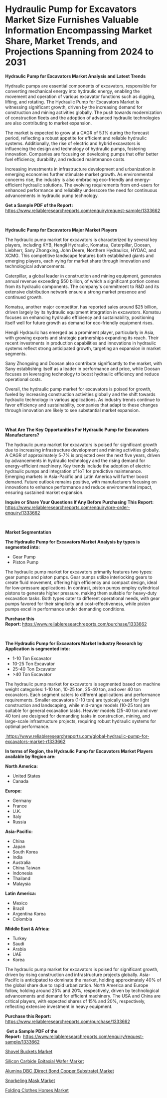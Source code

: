 <p><h1>Hydraulic Pump for Excavators Market Size Furnishes Valuable Information Encompassing Market Share, Market Trends, and Projections Spanning from 2024 to 2031</h1></p><p><strong>Hydraulic Pump for Excavators Market Analysis and Latest Trends</strong></p>
<p><p>Hydraulic pumps are essential components of excavators, responsible for converting mechanical energy into hydraulic energy, enabling the movement and operation of various excavator functions such as digging, lifting, and rotating. The Hydraulic Pump for Excavators Market is witnessing significant growth, driven by the increasing demand for construction and mining activities globally. The push towards modernization of construction fleets and the adoption of advanced hydraulic technologies are also contributing to market expansion.</p><p>The market is expected to grow at a CAGR of 5.1% during the forecast period, reflecting a robust appetite for efficient and reliable hydraulic systems. Additionally, the rise of electric and hybrid excavators is influencing the design and technology of hydraulic pumps, fostering innovation. Companies are focusing on developing pumps that offer better fuel efficiency, durability, and reduced maintenance costs. </p><p>Increasing investments in infrastructure development and urbanization in emerging economies further stimulate market growth. As environmental concerns rise, the industry is also embracing eco-friendly and energy-efficient hydraulic solutions. The evolving requirements from end-users for enhanced performance and reliability underscore the need for continuous advancements in hydraulic pump technology.</p></p>
<p><strong>Get a Sample PDF of the Report:&nbsp;</strong> <a href="https://www.reliableresearchreports.com/enquiry/request-sample/1333662?utm_campaign=34&utm_medium=2&utm_source=Github&utm_content=ia&utm_term=01102024&utm_id=hydraulic-pump-for-excavators">https://www.reliableresearchreports.com/enquiry/request-sample/1333662</a></p>
<p>&nbsp;</p>
<p><strong>Hydraulic Pump for Excavators Major Market Players</strong></p>
<p><p>The hydraulic pump market for excavators is characterized by several key players, including KYB, Hengli Hydraulic, Komatsu, Caterpillar, Doosan, Liebherr, Sany Zhongxing, John Deere, Northern Hydraulics, HYDAC, and XCMG. This competitive landscape features both established giants and emerging players, each vying for market share through innovation and technological advancements.</p><p>Caterpillar, a global leader in construction and mining equipment, generates annual revenue exceeding $50 billion, of which a significant portion comes from its hydraulic components. The company's commitment to R&D and its extensive distribution network ensure a strong market presence and continued growth.</p><p>Komatsu, another major competitor, has reported sales around $25 billion, driven largely by its hydraulic equipment integration in excavators. Komatsu focuses on enhancing hydraulic efficiency and sustainability, positioning itself well for future growth as demand for eco-friendly equipment rises.</p><p>Hengli Hydraulic has emerged as a prominent player, particularly in Asia, with growing exports and strategic partnerships expanding its reach. Their recent investments in production capabilities and innovations in hydraulic systems reflect strong anticipated growth, targeting an expansion in market segments.</p><p>Sany Zhongxing and Doosan also contribute significantly to the market, with Sany establishing itself as a leader in performance and price, while Doosan focuses on leveraging technology to boost hydraulic efficiency and reduce operational costs.</p><p>Overall, the hydraulic pump market for excavators is poised for growth, fueled by increasing construction activities globally and the shift towards hydraulic technology in various applications. As industry trends continue to favor efficiency and sustainability, companies that adapt to these changes through innovation are likely to see substantial market expansion.</p></p>
<p>&nbsp;</p>
<p><strong>What Are The Key Opportunities For Hydraulic Pump for Excavators Manufacturers?</strong></p>
<p><p>The hydraulic pump market for excavators is poised for significant growth due to increasing infrastructure development and mining activities globally. A CAGR of approximately 5-7% is projected over the next five years, driven by advancements in hydraulic technology and the rising demand for energy-efficient machinery. Key trends include the adoption of electric hydraulic pumps and integration of IoT for predictive maintenance. Emerging markets in Asia-Pacific and Latin America will further boost demand. Future outlook remains positive, with manufacturers focusing on innovations to enhance performance and reduce environmental impact, ensuring sustained market expansion.</p></p>
<p><strong>Inquire or Share Your Questions If Any Before Purchasing This Report:</strong> <a href="https://www.reliableresearchreports.com/enquiry/pre-order-enquiry/1333662?utm_campaign=34&utm_medium=2&utm_source=Github&utm_content=ia&utm_term=01102024&utm_id=hydraulic-pump-for-excavators">https://www.reliableresearchreports.com/enquiry/pre-order-enquiry/1333662</a></p>
<p>&nbsp;</p>
<p><strong>Market Segmentation</strong></p>
<p><strong>The Hydraulic Pump for Excavators Market Analysis by types is segmented into:</strong></p>
<p><ul><li>Gear Pump</li><li>Piston Pump</li></ul></p>
<p><p>The hydraulic pump market for excavators primarily features two types: gear pumps and piston pumps. Gear pumps utilize interlocking gears to create fluid movement, offering high efficiency and compact design, ideal for low-pressure applications. In contrast, piston pumps employ cylindrical pistons to generate higher pressure, making them suitable for heavy-duty excavation tasks. Both types cater to different operational needs, with gear pumps favored for their simplicity and cost-effectiveness, while piston pumps excel in performance under demanding conditions.</p></p>
<p><strong>Purchase this Report:&nbsp;</strong><a href="https://www.reliableresearchreports.com/purchase/1333662?utm_campaign=34&utm_medium=2&utm_source=Github&utm_content=ia&utm_term=01102024&utm_id=hydraulic-pump-for-excavators">https://www.reliableresearchreports.com/purchase/1333662</a></p>
<p>&nbsp;</p>
<p><strong>The Hydraulic Pump for Excavators Market Industry Research by Application is segmented into:</strong></p>
<p><ul><li>1-10 Ton Excavator</li><li>10-25 Ton Excavator</li><li>25-40 Ton Excavator</li><li>>40 Ton Excavator</li></ul></p>
<p><p>The hydraulic pump market for excavators is segmented based on machine weight categories: 1-10 ton, 10-25 ton, 25-40 ton, and over 40 ton excavators. Each segment caters to different applications and performance requirements. Smaller excavators (1-10 ton) are typically used for light construction and landscaping, while mid-range models (10-25 ton) are suitable for general excavation tasks. Heavier models (25-40 ton and over 40 ton) are designed for demanding tasks in construction, mining, and large-scale infrastructure projects, requiring robust hydraulic systems for optimal performance.</p></p>
<p><a href="https://www.reliableresearchreports.com/global-hydraulic-pump-for-excavators-market-r1333662?utm_campaign=34&utm_medium=2&utm_source=Github&utm_content=ia&utm_term=01102024&utm_id=hydraulic-pump-for-excavators">&nbsp;https://www.reliableresearchreports.com/global-hydraulic-pump-for-excavators-market-r1333662</a></p>
<p><strong>In terms of Region, the Hydraulic Pump for Excavators Market Players available by Region are:</strong></p>
<p>
    <p> <strong> North America: </strong>
        <ul>
            <li>United States</li>
            <li>Canada</li>
        </ul>
        </p> 
    <p> <strong> Europe: </strong>
        <ul>
            <li>Germany</li>
            <li>France</li>
            <li>U.K.</li>
            <li>Italy</li>
            <li>Russia</li>
        </ul>
        </p> 
    <p> <strong> Asia-Pacific: </strong>
        <ul>
            <li>China</li>
            <li>Japan</li>
            <li>South Korea</li>
            <li>India</li>
            <li>Australia</li>
            <li>China Taiwan</li>
            <li>Indonesia</li>
            <li>Thailand</li>
            <li>Malaysia</li>
        </ul>
        </p> 
    <p> <strong> Latin America: </strong>
        <ul>
            <li>Mexico</li>
            <li>Brazil</li>
            <li>Argentina Korea</li>
            <li>Colombia</li>
        </ul>
        </p> 
    <p> <strong> Middle East & Africa: </strong>
        <ul>
            <li>Turkey</li>
            <li>Saudi</li>
            <li>Arabia</li>
            <li>UAE</li>
            <li>Korea</li>
        </ul>
    </p>
    </p>
<p><p>The hydraulic pump market for excavators is poised for significant growth, driven by rising construction and infrastructure projects globally. Asia-Pacific is anticipated to dominate the market, holding approximately 40% of the global share due to rapid urbanization. North America and Europe follow, holding around 25% and 20%, respectively, driven by technological advancements and demand for efficient machinery. The USA and China are critical players, with expected shares of 15% and 20%, respectively, reflecting extensive investment in heavy equipment.</p></p>
<p><strong>Purchase this Report: </strong><a href="https://www.reliableresearchreports.com/purchase/1333662?utm_campaign=34&utm_medium=2&utm_source=Github&utm_content=ia&utm_term=01102024&utm_id=hydraulic-pump-for-excavators">https://www.reliableresearchreports.com/purchase/1333662</a></p>
<p>&nbsp;<strong>Get a Sample PDF of the Report:&nbsp;&nbsp;</strong><a href="https://www.reliableresearchreports.com/enquiry/request-sample/1333662?utm_campaign=34&utm_medium=2&utm_source=Github&utm_content=ia&utm_term=01102024&utm_id=hydraulic-pump-for-excavators">https://www.reliableresearchreports.com/enquiry/request-sample/1333662</a></p>
<p><strong></strong></p>
<p><p><a href="https://www.linkedin.com/pulse/comprehensive-report-shovel-buckets-market-type-application-hikde?utm_campaign=34&utm_medium=2&utm_source=Github&utm_content=ia&utm_term=01102024&utm_id=hydraulic-pump-for-excavators">Shovel Buckets Market</a></p><p><a href="https://issuu.com/reportprime-2/docs/silicon-carbide-epitaxial-wafer-mar_6b64636717c3bd?utm_campaign=34&utm_medium=2&utm_source=Github&utm_content=ia&utm_term=01102024&utm_id=hydraulic-pump-for-excavators">Silicon Carbide Epitaxial Wafer Market</a></p><p><a href="https://issuu.com/reportprime-2/docs/alumina-dbc-direct-bond-copper-subs_8510c788894a39?utm_campaign=34&utm_medium=2&utm_source=Github&utm_content=ia&utm_term=01102024&utm_id=hydraulic-pump-for-excavators">Alumina DBC (Direct Bond Copper Substrate) Market</a></p><p><a href="https://github.com/HobertDavis43/Market-Research-Report-List-1/blob/main/snorkeling-mask-market.md?utm_campaign=34&utm_medium=2&utm_source=Github&utm_content=ia&utm_term=01102024&utm_id=hydraulic-pump-for-excavators">Snorkeling Mask Market</a></p><p><a href="https://github.com/AshikRahman991/Market-Research-Report-List-1/blob/main/folding-clothes-horses-market.md?utm_campaign=34&utm_medium=2&utm_source=Github&utm_content=ia&utm_term=01102024&utm_id=hydraulic-pump-for-excavators">Folding Clothes Horses Market</a></p></p>